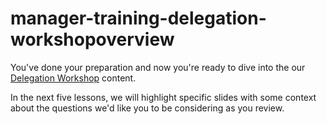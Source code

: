 # manager-training-delegation-workshopoverview

You've done your preparation and now you're ready to dive into the our [Delegation Workshop](https://docs.google.com/a/flatironschool.com/presentation/d/1tupv3mGjWANegET62dIHpiDgoEI5CTB4ZLnUAK2emig/edit?usp=sharing) content. 

In the next five lessons, we will highlight specific slides with some context about the questions we'd like you to be considering as you review. 
